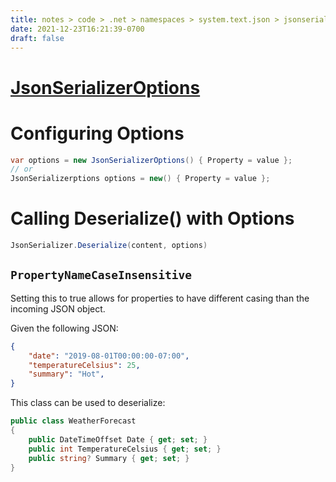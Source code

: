 ```yaml
---
title: notes > code > .net > namespaces > system.text.json > jsonserializeroptions
date: 2021-12-23T16:21:39-0700
draft: false
---
```

# [JsonSerializerOptions](https://docs.microsoft.com/en-us/dotnet/api/system.text.json.jsonserializeroptions?view=net-6.0)

# Configuring Options
```cs
var options = new JsonSerializerOptions() { Property = value };
// or
JsonSerializerptions options = new() { Property = value };
```

# Calling Deserialize() with Options
```cs
JsonSerializer.Deserialize(content, options)
```

## `PropertyNameCaseInsensitive`
Setting this to true allows for properties to have different casing than the incoming JSON object.  

Given the following JSON:
```json
{
    "date": "2019-08-01T00:00:00-07:00",
    "temperatureCelsius": 25,
    "summary": "Hot",
}
```

This class can be used to deserialize:
```cs
public class WeatherForecast
{
    public DateTimeOffset Date { get; set; }
    public int TemperatureCelsius { get; set; }
    public string? Summary { get; set; }
}
```
